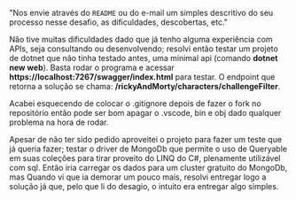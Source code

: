 
"Nos envie através do `README` ou do e-mail um simples descritivo do seu processo nesse desafio, as dificuldades, descobertas, etc."

Não tive muitas dificuldades dado que já tenho alguma experiência com APIs, seja consultando ou desenvolvendo;
resolvi então testar um projeto de dotnet que não tinha testado antes, uma minimal api (comando **dotnet new web**).
Basta rodar o programa e acessar **https://localhost:7267/swagger/index.html** para testar.
O endpoint que retorna a solução se chama: **/rickyAndMorty/characters/challengeFilter**.

Acabei esquecendo de colocar o .gitignore depois de fazer o fork no repositório então pode ser bom apagar o .vscode, bin e obj
dado qualquer problema na hora de rodar.

Apesar de não ter sido pedido aproveitei o projeto para fazer um teste que já queria fazer; testar o driver de MongoDb que
permite o uso de Queryable em suas coleções para tirar proveito do LINQ do C#, plenamente utilizável com sql.
Então iria carregar os  dados para um cluster gratuito do MongoDb, mas Quando vi que ia demorar um pouco mais, resolvi entregar logo
a solução já que, pelo que li do desagio, o intuito era entregar algo simples.
